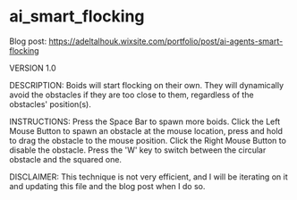 # ai_smart_flocking

Blog post: https://adeltalhouk.wixsite.com/portfolio/post/ai-agents-smart-flocking

VERSION 1.0


DESCRIPTION:
	Boids will start flocking on their own. They will dynamically avoid the obstacles if they are too close to them, regardless of the obstacles' position(s).


INSTRUCTIONS:
	Press the Space Bar to spawn more boids. Click the Left Mouse Button to spawn an obstacle at the mouse location, press and hold to drag the obstacle to the mouse position. Click the Right Mouse Button to disable the obstacle. Press the 'W' key to switch between the circular obstacle and the squared one.


DISCLAIMER:
	This technique is not very efficient, and I will be iterating on it and updating this file and the blog post when I do so.